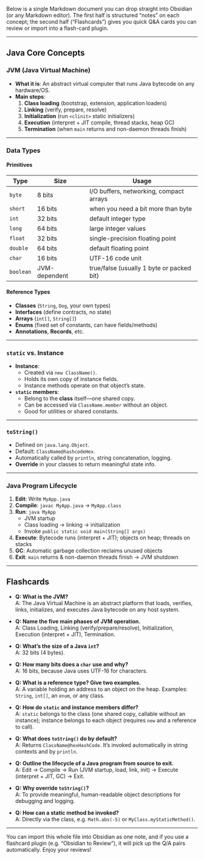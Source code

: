 Below is a single Markdown document you can drop straight into Obsidian (or any Markdown editor). The first half is structured “notes” on each concept; the second half (“Flashcards”) gives you quick Q&A cards you can review or import into a flash-card plugin.

---

## Java Core Concepts

### JVM (Java Virtual Machine)
- **What it is**: An abstract virtual computer that runs Java bytecode on any hardware/OS.  
- **Main steps**:
  1. **Class loading** (bootstrap, extension, application loaders)  
  2. **Linking** (verify, prepare, resolve)  
  3. **Initialization** (run `<clinit>` static initializers)  
  4. **Execution** (interpret + JIT compile, thread stacks, heap GC)  
  5. **Termination** (when `main` returns and non-daemon threads finish)

---

### Data Types

#### Primitives
| Type    | Size        | Usage                                         |
|---------|-------------|-----------------------------------------------|
| `byte`  | 8 bits      | I/O buffers, networking, compact arrays       |
| `short` | 16 bits     | when you need a bit more than byte            |
| `int`   | 32 bits     | default integer type                          |
| `long`  | 64 bits     | large integer values                          |
| `float` | 32 bits     | single-precision floating point                |
| `double`| 64 bits     | default floating point                        |
| `char`  | 16 bits     | UTF-16 code unit                              |
| `boolean`| JVM-dependent| true/false (usually 1 byte or packed bit)    |

#### Reference Types
- **Classes** (`String`, `Dog`, your own types)  
- **Interfaces** (define contracts, no state)  
- **Arrays** (`int[]`, `String[]`)  
- **Enums** (fixed set of constants, can have fields/methods)  
- **Annotations**, **Records**, etc.

---

### `static` vs. Instance

- **Instance**:  
  - Created via `new ClassName()`.  
  - Holds its own copy of instance fields.  
  - Instance methods operate on that object’s state.
- **`static` members**:  
  - Belong to the **class** itself—one shared copy.  
  - Can be accessed via `ClassName.member` without an object.  
  - Good for utilities or shared constants.

---

### `toString()`
- Defined on `java.lang.Object`.  
- Default: `ClassName@hashcodeHex`.  
- Automatically called by `println`, string concatenation, logging.  
- **Override** in your classes to return meaningful state info.

---

### Java Program Lifecycle

1. **Edit**: Write `MyApp.java`  
2. **Compile**: `javac MyApp.java` → `MyApp.class`  
3. **Run**: `java MyApp`  
   - JVM startup  
   - Class loading → linking → initialization  
   - Invoke `public static void main(String[] args)`  
4. **Execute**: Bytecode runs (interpret + JIT); objects on heap; threads on stacks  
5. **GC**: Automatic garbage collection reclaims unused objects  
6. **Exit**: `main` returns & non-daemon threads finish → JVM shutdown

---

## Flashcards

- **Q: What is the JVM?**  
  A: The Java Virtual Machine is an abstract platform that loads, verifies, links, initializes, and executes Java bytecode on any host system.

- **Q: Name the five main phases of JVM operation.**  
  A: Class Loading, Linking (verify/prepare/resolve), Initialization, Execution (interpret + JIT), Termination.

- **Q: What’s the size of a Java `int`?**  
  A: 32 bits (4 bytes).

- **Q: How many bits does a `char` use and why?**  
  A: 16 bits, because Java uses UTF-16 for characters.

- **Q: What is a reference type? Give two examples.**  
  A: A variable holding an address to an object on the heap. Examples: `String`, `int[]`, an `enum`, or any class.

- **Q: How do `static` and instance members differ?**  
  A: `static` belongs to the class (one shared copy, callable without an instance); instance belongs to each object (requires `new` and a reference to call).

- **Q: What does `toString()` do by default?**  
  A: Returns `ClassName@hexHashCode`. It’s invoked automatically in string contexts and by `println`.

- **Q: Outline the lifecycle of a Java program from source to exit.**  
  A: Edit → Compile → Run (JVM startup, load, link, init) → Execute (interpret + JIT, GC) → Exit.

- **Q: Why override `toString()`?**  
  A: To provide meaningful, human-readable object descriptions for debugging and logging.

- **Q: How can a static method be invoked?**  
  A: Directly via the class, e.g. `Math.abs(-5)` or `MyClass.myStaticMethod()`.

---

You can import this whole file into Obsidian as one note, and if you use a flashcard plugin (e.g. “Obsidian to Review”), it will pick up the Q/A pairs automatically. Enjoy your reviews!
